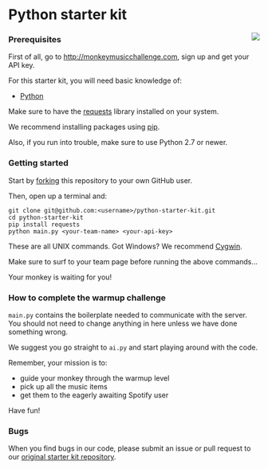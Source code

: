 # Python starter kit

<img src="http://monkeymusicchallenge.com/images/monkey.png" align="right">

### Prerequisites

First of all, go to http://monkeymusicchallenge.com, sign up and get your API key.

For this starter kit, you will need basic knowledge of:

* [Python](https://www.python.org/)

Make sure to have the [requests](http://docs.python-requests.org/en/latest/user/install/#install) library installed on your system.

We recommend installing packages using [pip](https://pip.pypa.io/en/latest/installing.html).

Also, if you run into trouble, make sure to use Python 2.7 or newer.

### Getting started

Start by [forking](https://github.com/monkey-music-challenge/python-starter-kit/fork)
this repository to your own GitHub user.

Then, open up a terminal and:

```
git clone git@github.com:<username>/python-starter-kit.git
cd python-starter-kit
pip install requests
python main.py <your-team-name> <your-api-key>
```

These are all UNIX commands. Got Windows? We recommend [Cygwin](https://www.cygwin.com/).

Make sure to surf to your team page before running the above commands...

Your monkey is waiting for you!

### How to complete the warmup challenge

`main.py` contains the boilerplate needed to communicate with the server. You should not need to change anything in here unless we have done something wrong.

We suggest you go straight to `ai.py` and start playing around with the code.

Remember, your mission is to:

* guide your monkey through the warmup level
* pick up all the music items
* get them to the eagerly awaiting Spotify user

Have fun!

### Bugs

When you find bugs in our code, please submit an issue or pull request to our [original starter kit repository](https://github.com/monkey-music-challenge/python-starter-kit).

